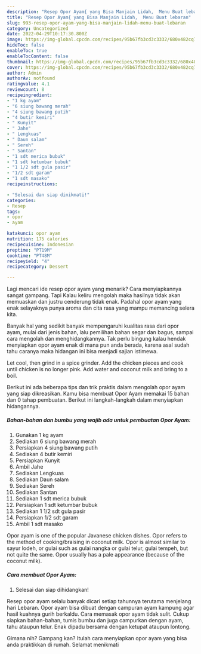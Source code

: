 ```yaml
---
description: "Resep Opor Ayam{ yang Bisa Manjain Lidah,  Menu Buat lebaran"
title: "Resep Opor Ayam{ yang Bisa Manjain Lidah,  Menu Buat lebaran"
slug: 993-resep-opor-ayam-yang-bisa-manjain-lidah-menu-buat-lebaran
category: Uncategorized
date: 2022-04-29T10:17:30.800Z
image: https://img-global.cpcdn.com/recipes/95b67fb3cd3c3332/680x482cq70/opor-ayam-foto-resep-utama.jpg
hideToc: false
enableToc: true
enableTocContent: false
thumbnail: https://img-global.cpcdn.com/recipes/95b67fb3cd3c3332/680x482cq70/opor-ayam-foto-resep-utama.jpg
cover: https://img-global.cpcdn.com/recipes/95b67fb3cd3c3332/680x482cq70/opor-ayam-foto-resep-utama.jpg
author: Admin
authorAv: notfound
ratingvalue: 4.1
reviewcount: 8
recipeingredient:
- "1 kg ayam"
- "6 siung bawang merah"
- "4 siung bawang putih"
- "4 butir kemiri"
- " Kunyit"
- " Jahe"
- " Lengkuas"
- " Daun salam"
- " Sereh"
- " Santan"
- "1 sdt merica bubuk"
- "1 sdt ketumbar bubuk"
- "1 1/2 sdt gula pasir"
- "1/2 sdt garam"
- "1 sdt masako"
recipeinstructions:

- "Selesai dan siap dinikmati!"
categories:
- Resep
tags:
- opor
- ayam

katakunci: opor ayam 
nutrition: 175 calories
recipecuisine: Indonesian
preptime: "PT19M"
cooktime: "PT48M"
recipeyield: "4"
recipecategory: Dessert

---
```



Lagi mencari ide resep opor ayam yang menarik? Cara menyiapkannya sangat gampang. Tapi Kalau keliru mengolah maka hasilnya tidak akan memuaskan dan justru cenderung tidak enak. Padahal opor ayam yang enak selayaknya punya aroma dan cita rasa yang mampu memancing selera kita.


Banyak hal yang sedikit banyak mempengaruhi kualitas rasa dari opor ayam, mulai dari jenis bahan, lalu pemilihan bahan segar dan bagus, sampai cara mengolah dan menghidangkannya. Tak perlu bingung kalau hendak menyiapkan opor ayam enak di mana pun anda berada, karena asal sudah tahu caranya maka hidangan ini bisa menjadi sajian istimewa.

Let cool, then grind in a spice grinder. Add the chicken pieces and cook until chicken is no longer pink. Add water and coconut milk and bring to a boil.


Berikut ini ada beberapa tips dan trik praktis dalam mengolah opor ayam yang siap dikreasikan. Kamu bisa membuat Opor Ayam memakai 15 bahan dan 0 tahap pembuatan. Berikut ini langkah-langkah dalam menyiapkan hidangannya.

<!--inarticleads1-->

##### Bahan-bahan dan bumbu yang wajib ada untuk pembuatan Opor Ayam:

1. Gunakan 1 kg ayam
1. Sediakan 6 siung bawang merah
1. Persiapkan 4 siung bawang putih
1. Sediakan 4 butir kemiri
1. Persiapkan  Kunyit
1. Ambil  Jahe
1. Sediakan  Lengkuas
1. Sediakan  Daun salam
1. Sediakan  Sereh
1. Sediakan  Santan
1. Sediakan 1 sdt merica bubuk
1. Persiapkan 1 sdt ketumbar bubuk
1. Sediakan 1 1/2 sdt gula pasir
1. Persiapkan 1/2 sdt garam
1. Ambil 1 sdt masako


Opor ayam is one of the popular Javanese chicken dishes. Opor refers to the method of cooking/braising in coconut milk. Opor is almost similar to sayur lodeh, or gulai such as gulai nangka or gulai telur, gulai tempeh, but not quite the same. Opor usually has a pale appearance (because of the coconut milk). 

<!--inarticleads2-->

##### Cara membuat Opor Ayam:


1. Selesai dan siap dihidangkan!

Resep opor ayam selalu banyak dicari setiap tahunnya terutama menjelang hari Lebaran. Opor ayam bisa dibuat dengan campuran ayam kampung agar hasil kuahnya gurih berkaldu. Cara memasak opor ayam tidak sulit. Cukup siapkan bahan-bahan, tumis bumbu dan juga campurkan dengan ayam, tahu ataupun telur. Enak dipadu bersama dengan ketupat ataupun lontong. 

Gimana nih? Gampang kan? Itulah cara menyiapkan opor ayam yang bisa anda praktikkan di rumah. Selamat menikmati
